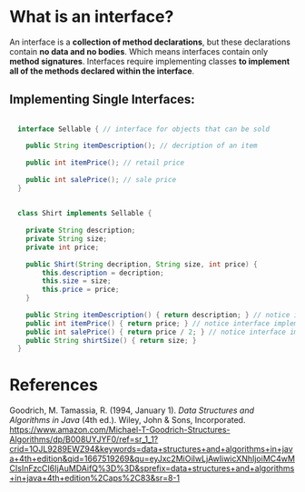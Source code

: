 # What is an interface? 

An interface is a **collection of method declarations**, but these declarations contain **no data and no bodies**. Which means interfaces contain only **method signatures**. Interfaces require implementing classes **to implement all of the methods declared within the interface**. 

## Implementing Single Interfaces: 
```java 
  
  interface Sellable { // interface for objects that can be sold
                       
    public String itemDescription(); // decription of an item
                                     
    public int itemPrice(); // retail price
                                     
    public int salePrice(); // sale price
  }
  
   
  class Shirt implements Sellable {
    
    private String description;    
    private String size;
    private int price; 
                  
    public Shirt(String decription, String size, int price) {        
        this.description = decription;              
        this.size = size;                           
        this.price = price;
    }   
    
    public String itemDescription() { return description; } // notice interface implementation
    public int itemPrice() { return price; } // notice interface implementation
    public int salePrice() { return price / 2; } // notice interface implementation
    public String shirtSize() { return size; }
  } 
``` 



# References 
Goodrich, M. Tamassia, R. (1994, January 1). *Data Structures and Algorithms in Java* (4th ed.). Wiley, John & Sons, Incorporated. <https://www.amazon.com/Michael-T-Goodrich-Structures-Algorithms/dp/B008UYJYF0/ref=sr_1_1?crid=1OJL9289EWZ94&keywords=data+structures+and+algorithms+in+java+4th+edition&qid=1667519269&qu=eyJxc2MiOiIwLjAwIiwicXNhIjoiMC4wMCIsInFzcCI6IjAuMDAifQ%3D%3D&sprefix=data+structures+and+algorithms+in+java+4th+edition%2Caps%2C83&sr=8-1> 


